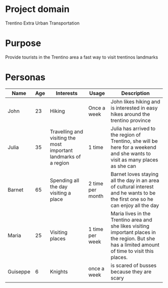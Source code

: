 # Project domain
Trentino Extra Urban Transportation
# Purpose
Provide tourists in the Trentino area a fast way to visit trentinos landmarks

# Personas
|Name|Age|Interests|Usage|Description|
|---|---|------|------|------|
|John|23|Hiking|Once a week|John likes hiking and is interested in easy hikes around the trentino province|
|Julia|35|Travelling and visiting the most important landmarks of a region|1 time|Julia has arrived to the region of Trentino, she will be here for a weekend and she wants to visit as many places as she can|
|Barnet|65|Spending all the day visiting a place|2 time per month|Barnet loves staying all the day in an area of cultural interest and he wants to be the first one so he can enjoy all the day|
|Maria|25|Visiting places|1 time per week|Maria lives in the Trentino area and she likes visiting important places in the region. But she has a limited amount of time to visit this places.|
|Guiseppe|6|Knights|once a week|is scared of busses because they are scary|
